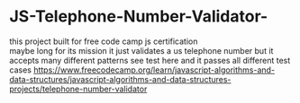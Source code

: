 # JS-Telephone-Number-Validator-
this project built for free code camp js certification  
maybe long for its mission it just validates  a us telephone number
but it accepts many different patterns 
see test here and it passes all different test cases 
https://www.freecodecamp.org/learn/javascript-algorithms-and-data-structures/javascript-algorithms-and-data-structures-projects/telephone-number-validator

